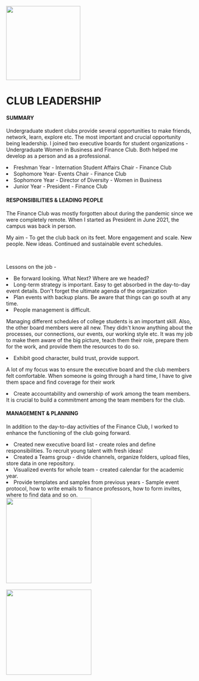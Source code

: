 <a href='https://github.com/Ruchita-Raghu/ruchita-raghu-portfolio#welcome-my-name-is-ruchita-raghunandan-here-is-a-little-about-me-and-my-work'><img src="https://user-images.githubusercontent.com/116829793/226443427-94c192b2-3c02-4a29-a2a8-e1b26aca6cd7.png" width=200> </a>
# CLUB LEADERSHIP
#### SUMMARY
<p> Undergraduate student clubs provide several opportunities to make friends, network, learn, explore etc. The most important and crucial opportunity being leadership. I joined two executive boards for student organizations - Undergraduate Women in Business and Finance Club. 
  Both helped me develop as a person and as a professional. </p>
<li> Freshman Year - Internation Student Affairs Chair - Finance Club </li>
<li> Sophomore Year- Events Chair - Finance Club
<li> Sophomore Year - Director of Diversity - Women in Business </li> 
<li> Junior Year - President - Finance Club </li>

#### RESPONSIBILITIES & LEADING PEOPLE
<p> The Finance Club was mostly forgotten about during the pandemic since we were completely remote. When I started as President in June 2021, the campus was back in person. </p>
<p> My aim - To get the club back on its feet. More engagement and scale. New people. New ideas. Continued and sustainable event schedules. </p>
<br>
<p> Lessons on the job - </p>
<li> Be forward looking. What Next? Where are we headed? </li>
<li> Long-term strategy is important. Easy to get absorbed in the day-to-day event details. Don't forget the ultimate agenda of the organization </li>
<li> Plan events with backup plans. Be aware that things can go south at any time. </li>
<li> People management is difficult. 
  <p> Managing different schedules of college students is an important skill. Also, the other board members were all new. They didn't know anything about the processes, our connections, our events, our working style etc. It was my job to make them aware of the big picture, teach them their role, prepare them for the work, and provide them the resources to do so. </li>
<li> Exhibit good character, build trust, provide support. 
  <p> A lot of my focus was to ensure the executive board and the club members felt comfortable. When someone is going through a hard time, I have to give them space and find coverage for their work </li>
<li> Create accountability and ownership of work among the team members. It is crucial to build a commitment among the team members for the club. </li>

#### MANAGEMENT & PLANNING
<p> In addition to the day-to-day activities of the Finance Club, I worked to enhance the functioning of the club going forward. </p>
<li> Created new executive board list - create roles and define responsibilities. To recruit young talent with fresh ideas! </li>
<li> Created a Teams group - divide channels, organize folders, upload files, store data in one repository. </li>
<li> Visualized events for whole team - created calendar for the academic year. </li>
<li> Provide templates and samples from previous years - Sample event protocol, how to write emails to finance professors, how to form invites, where to find data and so on. </li>
<a href='https://github.com/Ruchita-Raghu/ruchita-raghu-portfolio/blob/main/Leadership%20%26%20People%20Management/'> <img src="https://user-images.githubusercontent.com/116829793/226460534-1b22844e-38c8-41f1-b8d0-aaed33bacd30.png" width=230 /> </a>
<br>
<br>
<a href='https://github.com/Ruchita-Raghu/ruchita-raghu-portfolio/blob/main/Leadership%20&%20People%20Management/Student%20Clubs%20LeadershipOrganizations.md#club-leadership'> <img src="https://user-images.githubusercontent.com/116829793/226444715-037051b9-7b32-495b-a068-1e3ff700ac62.png" width=230 /> </a>
